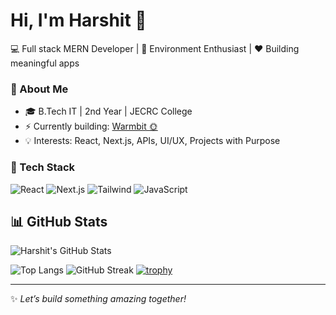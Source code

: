 # Hi, I'm Harshit 👋

💻 Full stack MERN  Developer | 🌱 Environment Enthusiast | ❤️ Building meaningful apps

### 🌟 About Me
- 🎓 B.Tech IT | 2nd Year | JECRC College
- ⚡ Currently building: [Warmbit 🌞](https://github.com/Harshit4681/Warmbit)
- 💡 Interests: React, Next.js, APIs, UI/UX, Projects with Purpose

### 🔧 Tech Stack
![React](https://img.shields.io/badge/-React-blue?logo=react&logoColor=white)
![Next.js](https://img.shields.io/badge/-Next.js-black?logo=next.js)
![Tailwind](https://img.shields.io/badge/-TailwindCSS-38B2AC?logo=tailwind-css&logoColor=white)
![JavaScript](https://img.shields.io/badge/-JavaScript-F7DF1E?logo=javascript&logoColor=black)


## 📊 GitHub Stats

![Harshit's GitHub Stats](https://github-readme-stats.vercel.app/api?username=Harshit4681&show_icons=true&theme=tokyonight)

![Top Langs](https://github-readme-stats.vercel.app/api/top-langs/?username=Harshit4681&layout=compact&theme=tokyonight)
![GitHub Streak](https://streak-stats.demolab.com/?user=Harshit4681&theme=tokyonight)
[![trophy](https://github-profile-trophy.vercel.app/?username=Harshit4681&theme=darkhub)](https://github.com/ryo-ma/github-profile-trophy)

---
✨ _Let’s build something amazing together!_
